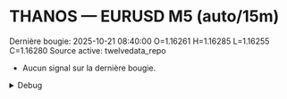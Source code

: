 # THANOS — EURUSD M5 (auto/15m)
Dernière bougie: 2025-10-21 08:40:00  O=1.16261  H=1.16285  L=1.16255  C=1.16280
Source active: twelvedata_repo

- Aucun signal sur la dernière bougie.

<details><summary>Debug</summary>

- TD_API_KEY manquant.

</details>